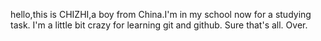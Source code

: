 hello,this is CHIZHI,a boy from China.I'm in my school now for a studying task.
I'm a little bit crazy for learning git and github.
Sure that's all.
Over.
